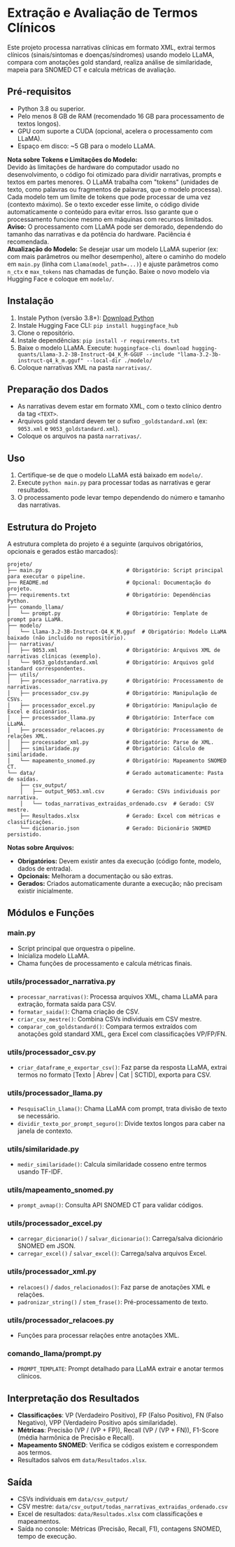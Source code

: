 # Extração e Avaliação de Termos Clínicos

Este projeto processa narrativas clínicas em formato XML, extrai termos clínicos (sinais/sintomas e doenças/síndromes) usando modelo LLaMA, compara com anotações gold standard, realiza análise de similaridade, mapeia para SNOMED CT e calcula métricas de avaliação.

## Pré-requisitos

- Python 3.8 ou superior.
- Pelo menos 8 GB de RAM (recomendado 16 GB para processamento de textos longos).
- GPU com suporte a CUDA (opcional, acelera o processamento com LLaMA).
- Espaço em disco: ~5 GB para o modelo LLaMA.

**Nota sobre Tokens e Limitações do Modelo:**  
Devido às limitações de hardware do computador usado no desenvolvimento, o código foi otimizado para dividir narrativas, prompts e textos em partes menores. O LLaMA trabalha com "tokens" (unidades de texto, como palavras ou fragmentos de palavras, que o modelo processa). Cada modelo tem um limite de tokens que pode processar de uma vez (contexto máximo). Se o texto exceder esse limite, o código divide automaticamente o conteúdo para evitar erros. Isso garante que o processamento funcione mesmo em máquinas com recursos limitados.  
**Aviso:** O processamento com LLaMA pode ser demorado, dependendo do tamanho das narrativas e da potência do hardware. Paciência é recomendada.  
**Atualização do Modelo:** Se desejar usar um modelo LLaMA superior (ex: com mais parâmetros ou melhor desempenho), altere o caminho do modelo em `main.py` (linha com `Llama(model_path=...)`) e ajuste parâmetros como `n_ctx` e `max_tokens` nas chamadas de função. Baixe o novo modelo via Hugging Face e coloque em `modelo/`.

## Instalação

1. Instale Python (versão 3.8+): [Download Python](https://www.python.org/downloads/)
2. Instale Hugging Face CLI: `pip install huggingface_hub`
3. Clone o repositório.
4. Instale dependências: `pip install -r requirements.txt`
5. Baixe o modelo LLaMA. Execute: `huggingface-cli download hugging-quants/Llama-3.2-3B-Instruct-Q4_K_M-GGUF --include "llama-3.2-3b-instruct-q4_k_m.gguf" --local-dir ./modelo/`
6. Coloque narrativas XML na pasta `narrativas/`.

## Preparação dos Dados

- As narrativas devem estar em formato XML, com o texto clínico dentro da tag `<TEXT>`.
- Arquivos gold standard devem ter o sufixo `_goldstandard.xml` (ex: `9053.xml` e `9053_goldstandard.xml`).
- Coloque os arquivos na pasta `narrativas/`.

## Uso

1. Certifique-se de que o modelo LLaMA está baixado em `modelo/`.
2. Execute `python main.py` para processar todas as narrativas e gerar resultados.
3. O processamento pode levar tempo dependendo do número e tamanho das narrativas.

## Estrutura do Projeto

A estrutura completa do projeto é a seguinte (arquivos obrigatórios, opcionais e gerados estão marcados):

```
projeto/
├── main.py                           # Obrigatório: Script principal para executar o pipeline.
├── README.md                         # Opcional: Documentação do projeto.
├── requirements.txt                  # Obrigatório: Dependências Python.
├── comando_llama/
│   └── prompt.py                     # Obrigatório: Template de prompt para LLaMA.
├── modelo/
│   └── Llama-3.2-3B-Instruct-Q4_K_M.gguf  # Obrigatório: Modelo LLaMA baixado (não incluído no repositório).
├── narrativas/
│   ├── 9053.xml                      # Obrigatório: Arquivos XML de narrativas clínicas (exemplo).
│   └── 9053_goldstandard.xml         # Obrigatório: Arquivos gold standard correspondentes.
├── utils/
│   ├── processador_narrativa.py      # Obrigatório: Processamento de narrativas.
│   ├── processador_csv.py            # Obrigatório: Manipulação de CSVs.
│   ├── processador_excel.py          # Obrigatório: Manipulação de Excel e dicionários.
│   ├── processador_llama.py          # Obrigatório: Interface com LLaMA.
│   ├── processador_relacoes.py       # Obrigatório: Processamento de relações XML.
│   ├── processador_xml.py            # Obrigatório: Parse de XML.
│   ├── similaridade.py               # Obrigatório: Cálculo de similaridade.
│   └── mapeamento_snomed.py          # Obrigatório: Mapeamento SNOMED CT.
└── data/                             # Gerado automaticamente: Pasta de saídas.
    ├── csv_output/
    │   ├── output_9053.xml.csv       # Gerado: CSVs individuais por narrativa.
    │   └── todas_narrativas_extraidas_ordenado.csv  # Gerado: CSV mestre.
    ├── Resultados.xlsx               # Gerado: Excel com métricas e classificações.
    └── dicionario.json               # Gerado: Dicionário SNOMED persistido.
```

**Notas sobre Arquivos:**
- **Obrigatórios:** Devem existir antes da execução (código fonte, modelo, dados de entrada).
- **Opcionais:** Melhoram a documentação ou são extras.
- **Gerados:** Criados automaticamente durante a execução; não precisam existir inicialmente.

## Módulos e Funções

### main.py
- Script principal que orquestra o pipeline.
- Inicializa modelo LLaMA.
- Chama funções de processamento e calcula métricas finais.

### utils/processador_narrativa.py
- `processar_narrativas()`: Processa arquivos XML, chama LLaMA para extração, formata saída para CSV.
- `formatar_saida()`: Chama criação de CSV.
- `criar_csv_mestre()`: Combina CSVs individuais em CSV mestre.
- `comparar_com_goldstandard()`: Compara termos extraídos com anotações gold standard XML, gera Excel com classificações VP/FP/FN.

### utils/processador_csv.py
- `criar_dataframe_e_exportar_csv()`: Faz parse da resposta LLaMA, extrai termos no formato [Texto | Abrev | Cat | SCTID], exporta para CSV.

### utils/processador_llama.py
- `PesquisaClin_Llama()`: Chama LLaMA com prompt, trata divisão de texto se necessário.
- `dividir_texto_por_prompt_seguro()`: Divide textos longos para caber na janela de contexto.

### utils/similaridade.py
- `medir_similaridade()`: Calcula similaridade cosseno entre termos usando TF-IDF.

### utils/mapeamento_snomed.py
- `prompt_avmap()`: Consulta API SNOMED CT para validar códigos.

### utils/processador_excel.py
- `carregar_dicionario()` / `salvar_dicionario()`: Carrega/salva dicionário SNOMED em JSON.
- `carregar_excel()` / `salvar_excel()`: Carrega/salva arquivos Excel.

### utils/processador_xml.py
- `relacoes()` / `dados_relacionados()`: Faz parse de anotações XML e relações.
- `padronizar_string()` / `stem_frase()`: Pré-processamento de texto.

### utils/processador_relacoes.py
- Funções para processar relações entre anotações XML.

### comando_llama/prompt.py
- `PROMPT_TEMPLATE`: Prompt detalhado para LLaMA extrair e anotar termos clínicos.

## Interpretação dos Resultados

- **Classificações**: VP (Verdadeiro Positivo), FP (Falso Positivo), FN (Falso Negativo), VPP (Verdadeiro Positivo após similaridade).
- **Métricas**: Precisão (VP / (VP + FP)), Recall (VP / (VP + FN)), F1-Score (média harmônica de Precisão e Recall).
- **Mapeamento SNOMED**: Verifica se códigos existem e correspondem aos termos.
- Resultados salvos em `data/Resultados.xlsx`.

## Saída

- CSVs individuais em `data/csv_output/`
- CSV mestre: `data/csv_output/todas_narrativas_extraidas_ordenado.csv`
- Excel de resultados: `data/Resultados.xlsx` com classificações e mapeamentos.
- Saída no console: Métricas (Precisão, Recall, F1), contagens SNOMED, tempo de execução.
